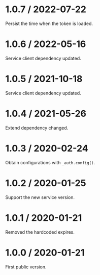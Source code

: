 # 1.0.7 / 2022-07-22

Persist the time when the token is loaded.

# 1.0.6 / 2022-05-16

Service client dependency updated.

# 1.0.5 / 2021-10-18

Service client dependency updated.

# 1.0.4 / 2021-05-26

Extend dependency changed.

# 1.0.3 / 2020-02-24

Obtain configurations with `_auth.config()`.

# 1.0.2 / 2020-01-25

Support the new service version.

# 1.0.1 / 2020-01-21

Removed the hardcoded expires.

# 1.0.0 / 2020-01-21

First public version.

